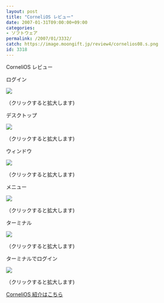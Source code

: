 ```yaml
---
layout: post
title: "CorneliOS レビュー"
date: 2007-01-31T09:00:00+09:00
categories:
- ソフトウェア
permalink: /2007/01/3332/
catch: https://image.moongift.jp/review4/cornelios08.s.png
id: 3318
---
```

CorneliOS レビュー  
<!--more-->

ログイン

  

[![](https://image.moongift.jp/review4/cornelios01.s.png)](https://image.moongift.jp/review4/cornelios01.png)  
  
（クリックすると拡大します)

  

デスクトップ

  

[![](https://image.moongift.jp/review4/cornelios02.s.png)](https://image.moongift.jp/review4/cornelios02.png)  
  
（クリックすると拡大します)

  

ウィンドウ

  

[![](https://image.moongift.jp/review4/cornelios07.s.png)](https://image.moongift.jp/review4/cornelios07.png)  
  
（クリックすると拡大します)

  

メニュー

  

[![](https://image.moongift.jp/review4/cornelios08.s.png)](https://image.moongift.jp/review4/cornelios08.png)  
  
（クリックすると拡大します)

  

ターミナル

  

  

[![](https://image.moongift.jp/review4/cornelios03.s.png)](https://image.moongift.jp/review4/cornelios03.png)  
  
（クリックすると拡大します)

  

ターミナルでログイン

  

[![](https://image.moongift.jp/review4/cornelios04.s.png)](https://image.moongift.jp/review4/cornelios04.png)  
  
（クリックすると拡大します)

  

[CorneliOS 紹介はこちら](http://oss.moongift.jp/intro/i-3329.html)

